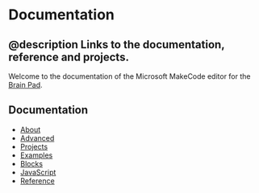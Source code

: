 # Documentation

## @description Links to the documentation, reference and projects.

Welcome to the documentation of the Microsoft MakeCode editor
for the [Brain Pad](https://old.ghielectronics.com/catalog/product/536).

## Documentation

* [About](/about)
* [Advanced](/advanced)
* [Projects](/projects)
* [Examples](/examples)
* [Blocks](/blocks)
* [JavaScript](/javascript)
* [Reference](/reference)